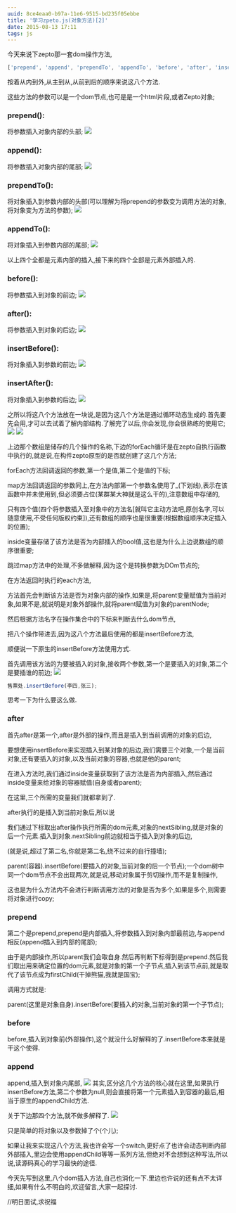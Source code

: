 ```yaml
---
uuid: 8ce4eaa0-b97a-11e6-9515-bd235f05ebbe
title: '学习zpeto.js(对象方法)[2]'
date: 2015-08-13 17:11
tags: js
---
```


今天来说下zepto那一套dom操作方法,

```javascript
['prepend', 'append', 'prependTo', 'appendTo', 'before', 'after', 'insertBefore', 'insertAfter']
```
按着从内到外,从主到从,从前到后的顺序来说这八个方法.

这些方法的参数可以是一个dom节点,也可是是一个html片段,或者Zepto对象;
<!-- more -->

### prepend():

将参数插入对象内部的头部;
![](/images/learning-zepto-js-object-second/screen-shot-1.png)

### append():

将参数插入对象内部的尾部;
![](/images/learning-zepto-js-object-second/screen-shot-2.png)

### prependTo():

将对象插入到参数内部的头部(可以理解为将prepend的参数变为调用方法的对象,将对象变为方法的参数);
![](/images/learning-zepto-js-object-second/screen-shot-3.png)

### appendTo():

将对象插入到参数内部的尾部;
![](/images/learning-zepto-js-object-second/screen-shot-4.png)

以上四个全都是元素内部的插入,接下来的四个全部是元素外部插入的.

### before():

将参数插入到对象的前边;
![](/images/learning-zepto-js-object-second/screen-shot-5.png)

### after():

将参数插入到对象的后边;
![](/images/learning-zepto-js-object-second/screen-shot-6.png)

### insertBefore():

将对象插入到参数的前边;
![](/images/learning-zepto-js-object-second/screen-shot-7.png)

### insertAfter():

将对象插入到参数的后边;
![](/images/learning-zepto-js-object-second/screen-shot-8.png)

之所以将这八个方法放在一块说,是因为这八个方法是通过循环动态生成的.首先要先会用,才可以去试着了解内部结构.了解完了以后,你会发现,你会很熟练的使用它;
![](/images/learning-zepto-js-object-second/screen-shot-9.png)
![](/images/learning-zepto-js-object-second/screen-shot-10.png)

上边那个数组是储存的几个操作的名称,下边的forEach循环是在zepto自执行函数中执行的,就是说,在构件zepto原型的是否就创建了这几个方法;

forEach方法回调返回的参数,第一个是值,第二个是值的下标;

map方法回调返回的参数同上,在方法内部第一个参数名使用了_(下划线),表示在该函数中并未使用到,但必须要占位(某群某大神就是这么干的),注意数组中存储的,

只有四个值(四个将参数插入至对象中的方法名[就叫它主动方法吧,原创名字,可以随意使用,不受任何版权约束]),还有数组的顺序也是很重要(根据数组顺序决定插入的位置);

inside变量存储了该方法是否为内部插入的bool值,这也是为什么上边说数组的顺序很重要;

跳过map方法中的处理,不多做解释,因为这个是转换参数为DOm节点的;

在方法返回时执行的each方法,

方法首先会判断该方法是否为对象内部的操作,如果是,将parent变量赋值为当前对象,如果不是,就说明是对象外部操作,就将parent赋值为对象的parentNode;

然后根据方法名字在操作集合中的下标来判断去什么dom节点,

把八个操作带进去,因为这八个方法最后使用的都是insertBefore方法,

顺便说一下原生的insertBefore方法使用方式.

首先调用该方法的为要被插入的对象,接收两个参数,第一个是要插入的对象,第二个是要插谁的前边;
![](/images/learning-zepto-js-object-second/screen-shot-11.png)

```javascript
售票处.insertBefore(李四,张三);
```

思考一下为什么要这么做.

### after

首先after是第一个,after是外部的操作,而且是插入到当前调用的对象的后边,

要想使用insertBefore来实现插入到某对象的后边,我们需要三个对象,一个是当前对象,还有要插入的对象,以及当前对象的容器,也就是他的parent;

在进入方法时,我们通过inside变量获取到了该方法是否为内部插入,然后通过inside变量来给对象的容器赋值(自身或者parent);

在这里,三个所需的变量我们就都拿到了.

after执行的是插入到当前对象后,所以说

我们通过下标取出after操作执行所需的dom元素,对象的nextSibling,就是对象的后一个元素.插入到对象.nextSibling前边就相当于插入到对象的后边,

(就是说,超过了第二名,你就是第二名,绕不过来的自行撞墙);

parent(容器).insertBefore(要插入的对象,当前对象的后一个节点);一个dom树中同一个dom节点不会出现两次,就是说,移动对象属于剪切操作,而不是复制操作,

这也是为什么方法内不会进行判断调用方法的对象是否为多个,如果是多个,则需要将对象进行copy;

### prepend

第二个是prepend,prepend是内部插入,将参数插入到对象内部最前边,与append相反(append插入到内部的尾部);

由于是内部操作,所以parent我们会取自身.然后再判断下标得到是prepend.然后我们取出用来确定位置的dom元素,就是对象的第一个子节点,插入到该节点前,就是取代了该节点成为firstChild(干掉熊猫,我就是国宝);

调用方式就是:

parent(这里是对象自身).insertBefore(要插入的对象,当前对象的第一个子节点);

### before

before,插入到对象前(外部操作),这个就没什么好解释的了.insertBefore本来就是干这个使得.

### append

append,插入到对象内尾部,
![](/images/learning-zepto-js-object-second/screen-shot-12.png)
其实,区分这几个方法的核心就在这里,如果执行insertBefore方法,第二个参数为null,则会直接将第一个元素插入到容器的最后,相当于原生的appendChild方法.

关于下边那四个方法,就不做多解释了.
![](/images/learning-zepto-js-object-second/screen-shot-13.png)

只是简单的将对象以及参数掉了个(个儿);

如果让我来实现这八个方法,我也许会写一个switch,更好点了也许会动态判断内部外部插入,里边会使用appendChild等等一系列方法,但绝对不会想到这种写法,所以说,读源码真心的学习最快的途径.

今天先写到这里,八个dom插入方法,自己也消化一下.里边也许说的还有点不太详细,如果有什么不明白的,欢迎留言,大家一起探讨.

//明日面试,求祝福
